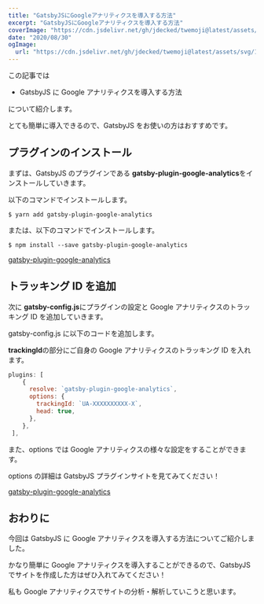 ```yaml
---
title: "GatsbyJSにGoogleアナリティクスを導入する方法"
excerpt: "GatsbyJSにGoogleアナリティクスを導入する方法"
coverImage: "https://cdn.jsdelivr.net/gh/jdecked/twemoji@latest/assets/svg/1f4ca.svg"
date: "2020/08/30"
ogImage:
  url: "https://cdn.jsdelivr.net/gh/jdecked/twemoji@latest/assets/svg/1f4ca.svg"
---
```


この記事では

- GatsbyJS に Google アナリティクスを導入する方法

について紹介します。

とても簡単に導入できるので、GatsbyJS をお使いの方はおすすめです。

## プラグインのインストール

まずは、GatsbyJS のプラグインである **gatsby-plugin-google-analytics**をインストールしていきます。

以下のコマンドでインストールします。

```shell
$ yarn add gatsby-plugin-google-analytics
```

または、以下のコマンドでインストールします。

```shell
$ npm install --save gatsby-plugin-google-analytics
```

[gatsby-plugin-google-analytics](https://www.gatsbyjs.com/plugins/gatsby-plugin-google-analytics/)

## トラッキング ID を追加

次に **gatsby-config.js**にプラグインの設定と Google アナリティクスのトラッキング ID を追加していきます。

gatsby-config.js に以下のコードを追加します。

**trackingId**の部分にご自身の Google アナリティクスのトラッキング ID を入れます。

```javascript:title=gatsby-config.js
plugins: [
    {
      resolve: `gatsby-plugin-google-analytics`,
      options: {
        trackingId: `UA-XXXXXXXXXX-X`,
        head: true,
      },
    },
 ],
```

また、options では Google アナリティクスの様々な設定をすることができます。

options の詳細は GatsbyJS プラグインサイトを見てみてください！

[gatsby-plugin-google-analytics](https://www.gatsbyjs.com/plugins/gatsby-plugin-google-analytics/)

## おわりに

今回は GatsbyJS に Google アナリティクスを導入する方法についてご紹介しました。

かなり簡単に Google アナリティクスを導入することができるので、GatsbyJS でサイトを作成した方はぜひ入れてみてください！

私も Google アナリティクスでサイトの分析・解析していこうと思います。
